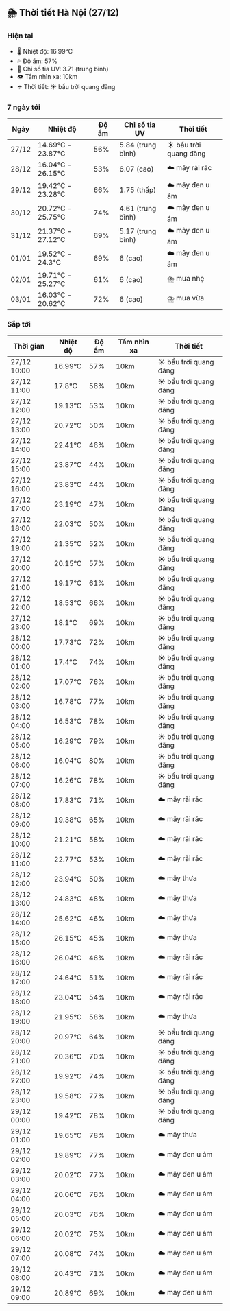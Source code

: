 ## 🌦️ Thời tiết Hà Nội (27/12)

### Hiện tại

- 🌡️ Nhiệt độ: 16.99℃
- 💦 Độ ẩm: 57%
- 🌟 Chỉ số tia UV: 3.71 (trung bình)
- 👁️ Tầm nhìn xa: 10km
- ☂️ Thời tiết: ☀️ bầu trời quang đãng

### 7 ngày tới

| Ngày | Nhiệt độ | Độ ẩm | Chỉ số tia UV | Thời tiết |
| --- | --- | --- | --- | --- |
| 27/12 | 14.69℃ - 23.87℃ | 56% | 5.84 (trung bình) | ☀️ bầu trời quang đãng |
| 28/12 | 16.04℃ - 26.15℃ | 53% | 6.07 (cao) | ☁️ mây rải rác |
| 29/12 | 19.42℃ - 23.28℃ | 66% | 1.75 (thấp) | ☁️ mây đen u ám |
| 30/12 | 20.72℃ - 25.75℃ | 74% | 4.61 (trung bình) | ☁️ mây đen u ám |
| 31/12 | 21.37℃ - 27.12℃ | 69% | 5.17 (trung bình) | ☁️ mây đen u ám |
| 01/01 | 19.52℃ - 24.3℃ | 69% | 6 (cao) | ☁️ mây đen u ám |
| 02/01 | 19.71℃ - 25.27℃ | 61% | 6 (cao) | ⛈️ mưa nhẹ |
| 03/01 | 16.03℃ - 20.62℃ | 72% | 6 (cao) | ⛈️ mưa vừa |

### Sắp tới

| Thời gian | Nhiệt độ | Độ ẩm | Tầm nhìn xa | Thời tiết |
| --- | --- | --- | --- | --- |
| 27/12 10:00 | 16.99℃ | 57% | 10km | ☀️ bầu trời quang đãng |
| 27/12 11:00 | 17.8℃ | 56% | 10km | ☀️ bầu trời quang đãng |
| 27/12 12:00 | 19.13℃ | 53% | 10km | ☀️ bầu trời quang đãng |
| 27/12 13:00 | 20.72℃ | 50% | 10km | ☀️ bầu trời quang đãng |
| 27/12 14:00 | 22.41℃ | 46% | 10km | ☀️ bầu trời quang đãng |
| 27/12 15:00 | 23.87℃ | 44% | 10km | ☀️ bầu trời quang đãng |
| 27/12 16:00 | 23.83℃ | 44% | 10km | ☀️ bầu trời quang đãng |
| 27/12 17:00 | 23.19℃ | 47% | 10km | ☀️ bầu trời quang đãng |
| 27/12 18:00 | 22.03℃ | 50% | 10km | ☀️ bầu trời quang đãng |
| 27/12 19:00 | 21.35℃ | 52% | 10km | ☀️ bầu trời quang đãng |
| 27/12 20:00 | 20.15℃ | 57% | 10km | ☀️ bầu trời quang đãng |
| 27/12 21:00 | 19.17℃ | 61% | 10km | ☀️ bầu trời quang đãng |
| 27/12 22:00 | 18.53℃ | 66% | 10km | ☀️ bầu trời quang đãng |
| 27/12 23:00 | 18.1℃ | 69% | 10km | ☀️ bầu trời quang đãng |
| 28/12 00:00 | 17.73℃ | 72% | 10km | ☀️ bầu trời quang đãng |
| 28/12 01:00 | 17.4℃ | 74% | 10km | ☀️ bầu trời quang đãng |
| 28/12 02:00 | 17.07℃ | 76% | 10km | ☀️ bầu trời quang đãng |
| 28/12 03:00 | 16.78℃ | 77% | 10km | ☀️ bầu trời quang đãng |
| 28/12 04:00 | 16.53℃ | 78% | 10km | ☀️ bầu trời quang đãng |
| 28/12 05:00 | 16.29℃ | 79% | 10km | ☀️ bầu trời quang đãng |
| 28/12 06:00 | 16.04℃ | 80% | 10km | ☀️ bầu trời quang đãng |
| 28/12 07:00 | 16.26℃ | 78% | 10km | ☀️ bầu trời quang đãng |
| 28/12 08:00 | 17.83℃ | 71% | 10km | ☁️ mây rải rác |
| 28/12 09:00 | 19.38℃ | 65% | 10km | ☁️ mây rải rác |
| 28/12 10:00 | 21.21℃ | 58% | 10km | ☁️ mây rải rác |
| 28/12 11:00 | 22.77℃ | 53% | 10km | ☁️ mây rải rác |
| 28/12 12:00 | 23.94℃ | 50% | 10km | ☁️ mây thưa |
| 28/12 13:00 | 24.83℃ | 48% | 10km | ☁️ mây thưa |
| 28/12 14:00 | 25.62℃ | 46% | 10km | ☁️ mây thưa |
| 28/12 15:00 | 26.15℃ | 45% | 10km | ☁️ mây thưa |
| 28/12 16:00 | 26.04℃ | 46% | 10km | ☁️ mây rải rác |
| 28/12 17:00 | 24.64℃ | 51% | 10km | ☁️ mây rải rác |
| 28/12 18:00 | 23.04℃ | 54% | 10km | ☁️ mây rải rác |
| 28/12 19:00 | 21.95℃ | 58% | 10km | ☁️ mây thưa |
| 28/12 20:00 | 20.97℃ | 64% | 10km | ☀️ bầu trời quang đãng |
| 28/12 21:00 | 20.36℃ | 70% | 10km | ☀️ bầu trời quang đãng |
| 28/12 22:00 | 19.92℃ | 74% | 10km | ☀️ bầu trời quang đãng |
| 28/12 23:00 | 19.58℃ | 77% | 10km | ☀️ bầu trời quang đãng |
| 29/12 00:00 | 19.42℃ | 78% | 10km | ☀️ bầu trời quang đãng |
| 29/12 01:00 | 19.65℃ | 78% | 10km | ☁️ mây thưa |
| 29/12 02:00 | 19.89℃ | 77% | 10km | ☁️ mây đen u ám |
| 29/12 03:00 | 20.02℃ | 77% | 10km | ☁️ mây đen u ám |
| 29/12 04:00 | 20.06℃ | 76% | 10km | ☁️ mây đen u ám |
| 29/12 05:00 | 20.03℃ | 76% | 10km | ☁️ mây đen u ám |
| 29/12 06:00 | 20.02℃ | 75% | 10km | ☁️ mây đen u ám |
| 29/12 07:00 | 20.08℃ | 74% | 10km | ☁️ mây đen u ám |
| 29/12 08:00 | 20.43℃ | 71% | 10km | ☁️ mây đen u ám |
| 29/12 09:00 | 20.89℃ | 69% | 10km | ☁️ mây đen u ám |
